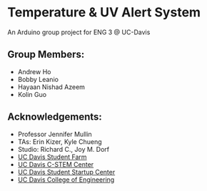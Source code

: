 # Temperature & UV Alert System
An Arduino group project for ENG 3 @ UC-Davis

## Group Members: 
  * Andrew Ho
  * Bobby Leanio
  * Hayaan Nishad Azeem
  * Kolin Guo

## Acknowledgements:
  * Professor Jennifer Mullin
  * TAs: Erin Kizer, Kyle Chueng
  * Studio: Richard C., Joy M. Dorf
  * [UC Davis Student Farm](http://asi.ucdavis.edu/programs/sf)
  * [UC Davis C-STEM Center](http://c-stem.ucdavis.edu/)
  * [UC Davis Student Startup Center](https://startup.ucdavis.edu/)
  * [UC Davis College of Engineering](http://engineering.ucdavis.edu/)
